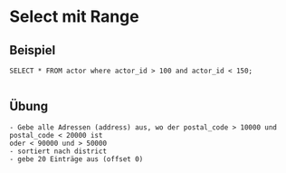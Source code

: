 # Select mit Range 

## Beispiel 

```
SELECT * FROM actor where actor_id > 100 and actor_id < 150;


```

## Übung 

```
- Gebe alle Adressen (address) aus, wo der postal_code > 10000 und postal_code < 20000 ist 
oder < 90000 und > 50000 
- sortiert nach district 
- gebe 20 Einträge aus (offset 0) 
```
